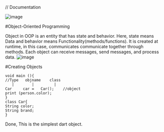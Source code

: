 // Documentation


![image](https://user-images.githubusercontent.com/55794066/134241981-d6c7f3f0-2b1d-40d2-bd0b-9d3bb6c6d586.png)


#Object-Oriented Programming

Object in OOP is an entity that has state and behavior. Here, state means Data and behavior means Functionality(methods/functions). It is created at runtime, in this case, communicates communicate together through methods. Each object can receive messages, send messages, and process data.
![image](https://user-images.githubusercontent.com/55794066/134241943-38d78c26-f0ce-44bb-860e-edccf9c6d4bd.png)

#Creating Objects
```
void main (){
//Type   objname    class
   |        |         |
Car     car =   Car();    //object
print (person.color);
}
class Car{
String color;
String brand;
}
```

Done, This is the simplest dart object.
